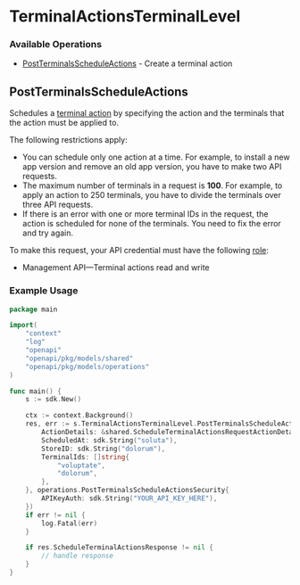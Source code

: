 # TerminalActionsTerminalLevel

### Available Operations

* [PostTerminalsScheduleActions](#postterminalsscheduleactions) - Create a terminal action

## PostTerminalsScheduleActions

Schedules a [terminal action](https://docs.adyen.com/point-of-sale/automating-terminal-management/terminal-actions-api) by specifying the action and the terminals that the action must be applied to. 

The following restrictions apply:
* You can schedule only one action at a time. For example, to install a new app version and remove an old app version, you have to make two API requests. 
* The maximum number of terminals in a request is **100**. For example, to apply an action to 250 terminals, you have to divide the terminals over three API requests. 
* If there is an error with one or more terminal IDs in the request, the action is scheduled for none of the terminals. You need to fix the error and try again. 

To make this request, your API credential must have the following [role](https://docs.adyen.com/development-resources/api-credentials#api-permissions):
* Management API—Terminal actions read and write

### Example Usage

```go
package main

import(
	"context"
	"log"
	"openapi"
	"openapi/pkg/models/shared"
	"openapi/pkg/models/operations"
)

func main() {
    s := sdk.New()

    ctx := context.Background()
    res, err := s.TerminalActionsTerminalLevel.PostTerminalsScheduleActions(ctx, shared.ScheduleTerminalActionsRequest{
        ActionDetails: &shared.ScheduleTerminalActionsRequestActionDetails{},
        ScheduledAt: sdk.String("soluta"),
        StoreID: sdk.String("dolorum"),
        TerminalIds: []string{
            "voluptate",
            "dolorum",
        },
    }, operations.PostTerminalsScheduleActionsSecurity{
        APIKeyAuth: sdk.String("YOUR_API_KEY_HERE"),
    })
    if err != nil {
        log.Fatal(err)
    }

    if res.ScheduleTerminalActionsResponse != nil {
        // handle response
    }
}
```
